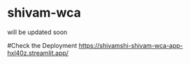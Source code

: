 # shivam-wca
will be updated soon

#Check the Deployment https://shivamshi-shivam-wca-app-hxl40z.streamlit.app/
